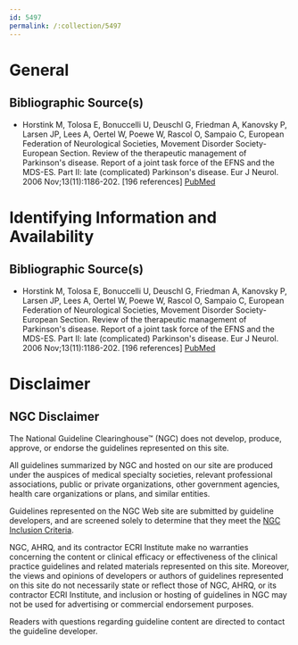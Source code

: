 ```yaml
---
id: 5497
permalink: /:collection/5497
---
```


# General

## Bibliographic Source(s)

- Horstink M, Tolosa E, Bonuccelli U, Deuschl G, Friedman A, Kanovsky P, Larsen JP, Lees A, Oertel W, Poewe W, Rascol O, Sampaio C, European Federation of Neurological Societies, Movement Disorder Society-European Section. Review of the therapeutic management of Parkinson's disease. Report of a joint task force of the EFNS and the MDS-ES. Part II: late (complicated) Parkinson's disease. Eur J Neurol. 2006 Nov;13(11):1186-202. [196 references] [ PubMed ](http://www.ncbi.nlm.nih.gov/entrez/query.fcgi?cmd=Retrieve&db=pubmed&dopt=Abstract&list_uids=17038032)

# Identifying Information and Availability

## Bibliographic Source(s)

- Horstink M, Tolosa E, Bonuccelli U, Deuschl G, Friedman A, Kanovsky P, Larsen JP, Lees A, Oertel W, Poewe W, Rascol O, Sampaio C, European Federation of Neurological Societies, Movement Disorder Society-European Section. Review of the therapeutic management of Parkinson's disease. Report of a joint task force of the EFNS and the MDS-ES. Part II: late (complicated) Parkinson's disease. Eur J Neurol. 2006 Nov;13(11):1186-202. [196 references] [ PubMed ](http://www.ncbi.nlm.nih.gov/entrez/query.fcgi?cmd=Retrieve&db=pubmed&dopt=Abstract&list_uids=17038032)

# Disclaimer

## NGC Disclaimer

The National Guideline Clearinghouse™ (NGC) does not develop, produce, approve, or endorse the guidelines represented on this site.

All guidelines summarized by NGC and hosted on our site are produced under the auspices of medical specialty societies, relevant professional associations, public or private organizations, other government agencies, health care organizations or plans, and similar entities.

Guidelines represented on the NGC Web site are submitted by guideline developers, and are screened solely to determine that they meet the [NGC Inclusion Criteria](/help-and-about/summaries/inclusion-criteria).

NGC, AHRQ, and its contractor ECRI Institute make no warranties concerning the content or clinical efficacy or effectiveness of the clinical practice guidelines and related materials represented on this site. Moreover, the views and opinions of developers or authors of guidelines represented on this site do not necessarily state or reflect those of NGC, AHRQ, or its contractor ECRI Institute, and inclusion or hosting of guidelines in NGC may not be used for advertising or commercial endorsement purposes.

Readers with questions regarding guideline content are directed to contact the guideline developer.

